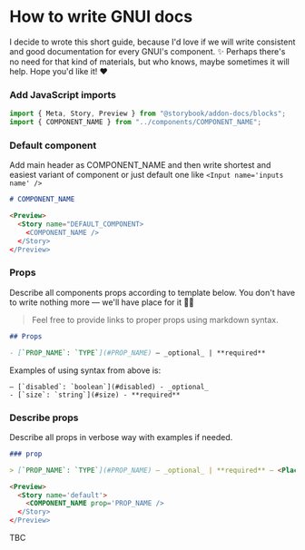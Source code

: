 # How to write GNUI docs

I decide to wrote this short guide, because I'd love if we will write consistent and good documentation for every GNUI's component. ✨ Perhaps there's no need for that kind of materials, but who knows, maybe sometimes it will help. Hope you'd like it! ♥️

### Add JavaScript imports

```javascript
import { Meta, Story, Preview } from "@storybook/addon-docs/blocks";
import { COMPONENT_NAME } from "../components/COMPONENT_NAME";
```

### Default component

Add main header as COMPONENT_NAME and then write shortest and easiest variant of component or just default one like `<Input name='inputs name' />`

```markdown
# COMPONENT_NAME

<Preview>
  <Story name="DEFAULT_COMPONENT>
    <COMPONENT_NAME />
  </Story>
</Preview>
```

### Props

Describe all components props according to template below. You don't have to write nothing more — we'll have place for it 🕺🏼

> Feel free to provide links to proper props using markdown syntax.

```markdown
## Props

- [`PROP_NAME`: `TYPE`](#PROP_NAME) — _optional_ | **required**
```

Examples of using syntax from above is:

```
— [`disabled`: `boolean`](#disabled) - _optional_
- [`size`: `string`](#size) - **required**
```

### Describe props

Describe all props in verbose way with examples if needed.

```markdown
### prop

> [`PROP_NAME`: `TYPE`](#PROP_NAME) — _optional_ | **required** — <Place for whatever User needs to know about it>

<Preview>
  <Story name='default'>
    <COMPONENT_NAME prop='PROP_NAME />
  </Story>
</Preview>
```

TBC
